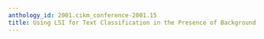 ```yaml
---
anthology_id: 2001.cikm_conference-2001.15
title: Using LSI for Text Classification in the Presence of Background Text
---
```

